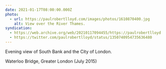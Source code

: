 ```yaml
---
date: 2021-01-17T08:00:00.000Z
photo:
  - url: https://paulrobertlloyd.com/images/photos/1610870400.jpg
    alt: View over the River Thames.
syndication:
  - https://web.archive.org/web/20210117094455/https://paulrobertlloyd.com/photos/1610870400/
  - https://twitter.com/paulrobertlloyd/status/1350740954735636480
---
```

Evening view of South Bank and the City of London.

Waterloo Bridge, Greater London (July 2015)

